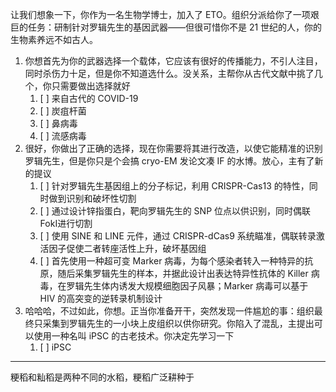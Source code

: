 让我们想象一下，你作为一名生物学博士，加入了 ETO。组织分派给你了一项艰巨的任务：研制针对罗辑先生的基因武器——但很可惜你不是 21 世纪的人，你的生物素养远不如古人。
1. 你想首先为你的武器选择一个载体，它应该有很好的传播能力，不引人注目，同时杀伤力十足，但是你不知道选什么。没关系，主帮你从古代文献中挑了几个，你只需要做出选择就好
	1. [ ] 来自古代的 COVID-19
	2. [ ] 炭疽杆菌
	3. [ ] 鼻病毒
	4. [ ] 流感病毒
2. 很好，你做出了正确的选择，现在你需要将其进行改造，以使它能精准的识别罗辑先生，但是你只是个会搞 cryo-EM 发论文凑 IF 的水博。放心，主有了新的提议
	1. [ ] 针对罗辑先生基因组上的分子标记，利用 CRISPR-Cas13 的特性，同时做到识别和破坏性切割
	2. [ ] 通过设计锌指蛋白，靶向罗辑先生的 SNP 位点以供识别，同时偶联 FokⅠ进行切割
	3. [ ] 使用 SINE 和 LINE 元件，通过 CRISPR-dCas9 系统瞄准，偶联转录激活因子促使二者转座活性上升，破坏基因组
	4. [ ] 首先使用一种超可变 Marker 病毒，为每个感染者转入一种特异的抗原，随后采集罗辑先生的样本，并据此设计出表达特异性抗体的 Killer 病毒，在罗辑先生体内诱发大规模细胞因子风暴；Marker 病毒可以基于 HIV 的高突变的逆转录机制设计
3. 哈哈哈，不过如此，你想。正当你准备开干，突然发现一件尴尬的事：组织最终只采集到罗辑先生的一小块上皮组织以供你研究。你陷入了混乱，主提出可以使用一种名叫 iPSC 的古老技术。你决定先学习一下
	1. [ ] iPSC
---
粳稻和籼稻是两种不同的水稻，粳稻广泛耕种于